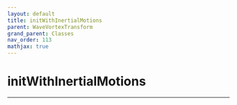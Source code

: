 ```yaml
---
layout: default
title: initWithInertialMotions
parent: WaveVortexTransform
grand_parent: Classes
nav_order: 113
mathjax: true
---
```


#  initWithInertialMotions




---

